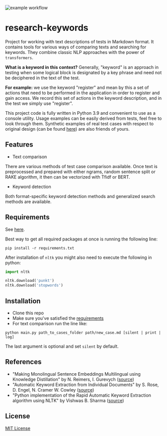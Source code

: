![example workflow](https://github.com/fedorbondar/research-keywords/actions/workflows/run-tests.yml/badge.svg)

# research-keywords

Project for working with text descriptions of tests in Markdown format. 
It contains tools for various ways of comparing texts and searching for keywords.
They combine classic NLP approaches with the power of `transformers`.

**What is a keyword in this context?** Generally, "keyword" is an approach in testing 
when some logical block is designated by a key phrase and need not be 
deciphered in the text of the test.

**For example:** we use the keyword "register" and mean by this a set of actions that 
need to be performed in the application in order to register and gain access. 
We record this set of actions in the keyword description, and in the test 
we simply use "register".

This project code is fully written in Python 3.9 and convenient to use as a 
console utility.
Usage examples can be easily derived from tests, feel free to look through them.
Synthetic examples of real test cases with respect to original design (can be found 
[here](https://github.com/fedorbondar/research-keywords/tree/main/src/case-examples))
are also friends of yours.

## Features

* Text comparison

There are various methods of test case comparison available. Once text is preprocessed
and prepared with either ngrams, random sentence split or RAKE algorithm, it then can be 
vectorized with Tfidf or BERT.

* Keyword detection 

Both format-specific keyword detection methods and generalized search methods 
are available.

## Requirements

See [here](https://github.com/fedorbondar/research-keywords/blob/main/requirements.txt).

Best way to get all required packages at once is running the following line:

```shell
pip install -r requirements.txt
```

After installation of `nltk` you might also need to execute the 
following in python:
```python
import nltk

nltk.download('punkt')
nltk.download('stopwords')
```

## Installation 

* Clone this repo
* Make sure you've satisfied the [requirements](#requirements)
* For text comparison run the line like:

```shell
python main.py path_to_cases_folder path/new_case.md [silent | print | log]
```

The last argument is optional and set `silent` by default.

## References

* "Making Monolingual Sentence Embeddings Multilingual using Knowledge Distillation" by N. Reimers, I. Gurevych
  ([source](https://arxiv.org/abs/2004.09813))
* "Automatic Keyword Extraction from Individual Documents" by S. Rose, D. Engel, N. Cramer W. Cowley
  ([source](https://www.researchgate.net/publication/227988510_Automatic_Keyword_Extraction_from_Individual_Documents))
* "Python implementation of the Rapid Automatic Keyword Extraction algorithm using NLTK" by Vishwas B. Sharma
  ([source](https://csurfer.github.io/rake-nltk/_build/html/index.html))

## License

[MIT License](https://github.com/fedorbondar/research-keywords/blob/main/LICENSE)